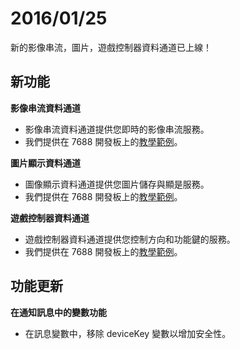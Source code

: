 # 2016/01/25


新的影像串流，圖片，遊戲控制器資料通道已上線！

## 新功能

**影像串流資料通道**

* 影像串流資料通道提供您即時的影像串流服務。
* 我們提供在 7688 開發板上的[教學範例](../tutorial/7688_videostream_tutorial)。

**圖片顯示資料通道**

* 圖像顯示資料通道提供您圖片儲存與顯是服務。
* 我們提供在 7688 開發板上的[教學範例](../tutorial/7688_imagedisplay_tutorial)。

**遊戲控制器資料通道**

* 遊戲控制器資料通道提供您控制方向和功能鍵的服務。
* 我們提供在 7688 開發板上的[教學範例](../tutorial/7688_gamepad_tutorial)。


## 功能更新

**在通知訊息中的變數功能**

* 在訊息變數中，移除 deviceKey 變數以增加安全性。

